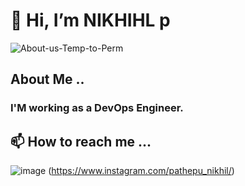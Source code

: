 #                                     👋 Hi, I’m NIKHIHL p
![About-us-Temp-to-Perm](https://github.com/pathepunikhil/AWS-S3-Pre-signed-URL-with-AWS-Cognito-Auth-and-Encrypted-S3-Data/assets/131676013/bdcfd0f6-ec77-4972-91db-4489f6d40aea)

##  About Me ..
### I'M working as a DevOps Engineer.
##  📫 How to reach me ...
![image](https://github.com/pathepunikhil/AWS-S3-Pre-signed-URL-with-AWS-Cognito-Auth-and-Encrypted-S3-Data/assets/131676013/15413624-26ae-463e-9756-d0658c8cbdb3)
(https://www.instagram.com/pathepu_nikhil/)


<!---
pathepunikhil/pathepunikhil is a ✨ special ✨ repository because its `README.md` (this file) appears on your GitHub profile.
You can click the Preview link to take a look at your changes.
--->
